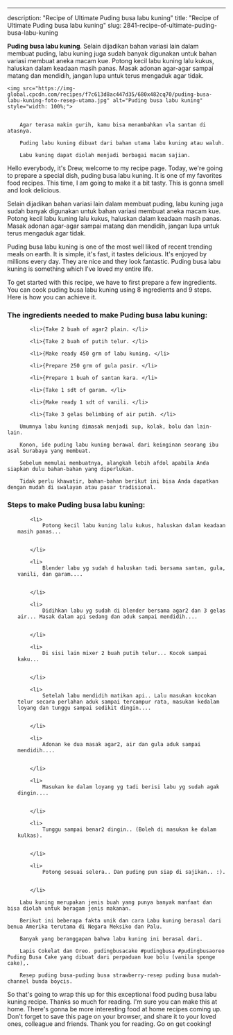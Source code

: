---
description: "Recipe of Ultimate Puding busa labu kuning"
title: "Recipe of Ultimate Puding busa labu kuning"
slug: 2841-recipe-of-ultimate-puding-busa-labu-kuning

<p>
	<strong>Puding busa labu kuning</strong>. 
	Selain dijadikan bahan variasi lain dalam membuat puding, labu kuning juga sudah banyak digunakan untuk bahan variasi membuat aneka macam kue. Potong kecil labu kuning lalu kukus, haluskan dalam keadaan masih panas. Masak adonan agar-agar sampai matang dan mendidih, jangan lupa untuk terus mengaduk agar tidak.
</p>
<p>
	
	<img src="https://img-global.cpcdn.com/recipes/f7c613d8ac447d35/680x482cq70/puding-busa-labu-kuning-foto-resep-utama.jpg" alt="Puding busa labu kuning" style="width: 100%;">
	
	
		Agar terasa makin gurih, kamu bisa menambahkan vla santan di atasnya.
	
		Puding labu kuning dibuat dari bahan utama labu kuning atau waluh.
	
		Labu kuning dapat diolah menjadi berbagai macam sajian.
	
</p>
<p>
	Hello everybody, it's Drew, welcome to my recipe page. Today, we're going to prepare a special dish, puding busa labu kuning. It is one of my favorites food recipes. This time, I am going to make it a bit tasty. This is gonna smell and look delicious.
</p>
	
<p>
	Selain dijadikan bahan variasi lain dalam membuat puding, labu kuning juga sudah banyak digunakan untuk bahan variasi membuat aneka macam kue. Potong kecil labu kuning lalu kukus, haluskan dalam keadaan masih panas. Masak adonan agar-agar sampai matang dan mendidih, jangan lupa untuk terus mengaduk agar tidak.
</p>
<p>
	Puding busa labu kuning is one of the most well liked of recent trending meals on earth. It is simple, it's fast, it tastes delicious. It's enjoyed by millions every day. They are nice and they look fantastic. Puding busa labu kuning is something which I've loved my entire life.
</p>

<p>
To get started with this recipe, we have to first prepare a few ingredients. You can cook puding busa labu kuning using 8 ingredients and 9 steps. Here is how you can achieve it.
</p>

<h3>The ingredients needed to make Puding busa labu kuning:</h3>

<ol>
	
		<li>{Take 2 buah of agar2 plain. </li>
	
		<li>{Take 2 buah of putih telur. </li>
	
		<li>{Make ready 450 grm of labu kuning. </li>
	
		<li>{Prepare 250 grm of gula pasir. </li>
	
		<li>{Prepare 1 buah of santan kara. </li>
	
		<li>{Take 1 sdt of garam. </li>
	
		<li>{Make ready 1 sdt of vanili. </li>
	
		<li>{Take 3 gelas belimbing of air putih. </li>
	
</ol>
<p>
	
		Umumnya labu kuning dimasak menjadi sup, kolak, bolu dan lain-lain.
	
		Konon, ide puding labu kuning berawal dari keinginan seorang ibu asal Surabaya yang membuat.
	
		Sebelum memulai membuatnya, alangkah lebih afdol apabila Anda siapkan dulu bahan-bahan yang diperlukan.
	
		Tidak perlu khawatir, bahan-bahan berikut ini bisa Anda dapatkan dengan mudah di swalayan atau pasar tradisional.
	
</p>

<h3>Steps to make Puding busa labu kuning:</h3>

<ol>
	
		<li>
			Potong kecil labu kuning lalu kukus, haluskan dalam keadaan masih panas...
			
			
		</li>
	
		<li>
			Blender labu yg sudah d haluskan tadi bersama santan, gula, vanili, dan garam....
			
			
		</li>
	
		<li>
			Didihkan labu yg sudah di blender bersama agar2 dan 3 gelas air... Masak dalam api sedang dan aduk sampai mendidih....
			
			
		</li>
	
		<li>
			Di sisi lain mixer 2 buah putih telur... Kocok sampai kaku...
			
			
		</li>
	
		<li>
			Setelah labu mendidih matikan api.. Lalu masukan kocokan telur secara perlahan aduk sampai tercampur rata, masukan kedalam loyang dan tunggu sampai sedikit dingin....
			
			
		</li>
	
		<li>
			Adonan ke dua masak agar2, air dan gula aduk sampai mendidih....
			
			
		</li>
	
		<li>
			Masukan ke dalam loyang yg tadi berisi labu yg sudah agak dingin....
			
			
		</li>
	
		<li>
			Tunggu sampai benar2 dingin.. (Boleh di masukan ke dalam kulkas).
			
			
		</li>
	
		<li>
			Potong sesuai selera.. Dan puding pun siap di sajikan.. :).
			
			
		</li>
	
</ol>

<p>
	
		Labu kuning merupakan jenis buah yang punya banyak manfaat dan bisa diolah untuk beragam jenis makanan.
	
		Berikut ini beberapa fakta unik dan cara Labu kuning berasal dari benua Amerika terutama di Negara Meksiko dan Palu.
	
		Banyak yang beranggapan bahwa labu kuning ini berasal dari.
	
		Lapis Cokelat dan Oreo. pudingbusacake #pudingbusa #pudingbusaoreo Puding Busa Cake yang dibuat dari perpaduan kue bolu (vanila sponge cake),.
	
		Resep puding busa-puding busa strawberry-resep puding busa mudah-channel bunda boycis.
	
</p>

<p>
	So that's going to wrap this up for this exceptional food puding busa labu kuning recipe. Thanks so much for reading. I'm sure you can make this at home. There's gonna be more interesting food at home recipes coming up. Don't forget to save this page on your browser, and share it to your loved ones, colleague and friends. Thank you for reading. Go on get cooking!
</p>
